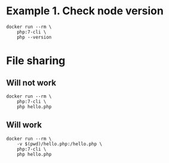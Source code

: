 # Example 1. Check node version

```
docker run --rm \
    php:7-cli \
    php --version
```

# File sharing

## Will not work
```
docker run --rm \
    php:7-cli \
    php hello.php
```

## Will work
```
docker run --rm \
    -v $(pwd)/hello.php:/hello.php \
    php:7-cli \
    php hello.php
```


